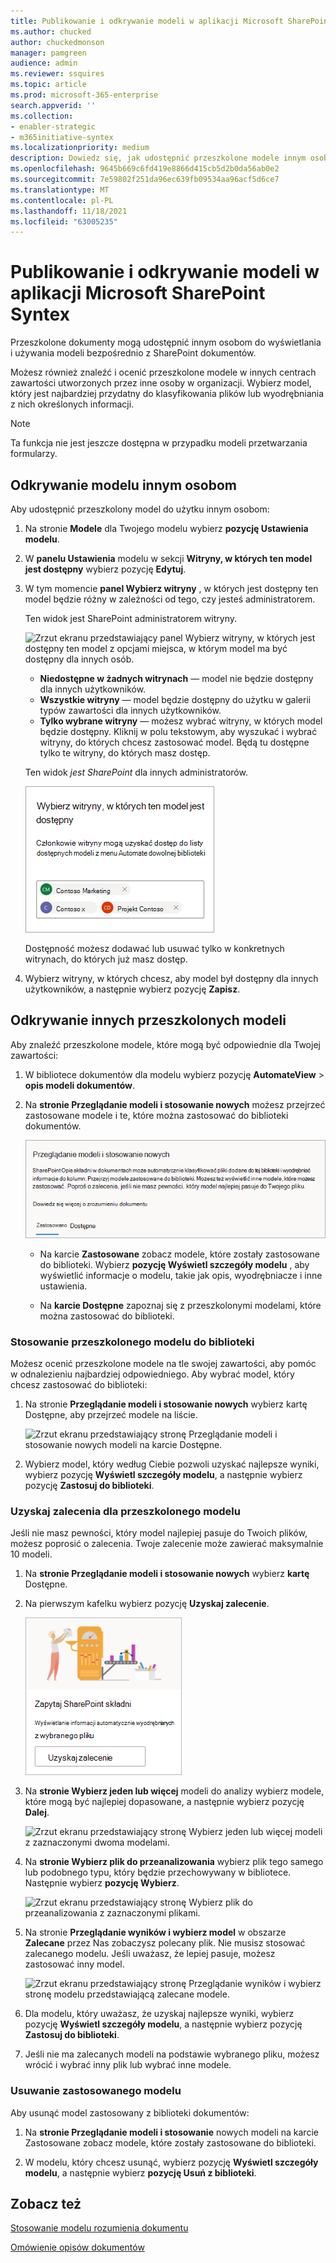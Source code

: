 ```yaml
---
title: Publikowanie i odkrywanie modeli w aplikacji Microsoft SharePoint Syntex
ms.author: chucked
author: chuckedmonson
manager: pamgreen
audience: admin
ms.reviewer: ssquires
ms.topic: article
ms.prod: microsoft-365-enterprise
search.appverid: ''
ms.collection:
- enabler-strategic
- m365initiative-syntex
ms.localizationpriority: medium
description: Dowiedz się, jak udostępnić przeszkolone modele innym osobom i jak stosować inne przeszkolone modele w aplikacji Microsoft SharePoint Syntex.
ms.openlocfilehash: 9645b669c6fd419e8866d415cb5d2b0da56ab0e2
ms.sourcegitcommit: 7e59802f251da96ec639fb09534aa96acf5d6ce7
ms.translationtype: MT
ms.contentlocale: pl-PL
ms.lasthandoff: 11/18/2021
ms.locfileid: "63005235"
---
```

# <a name="publish-and-discover-models-in-microsoft-sharepoint-syntex"></a>Publikowanie i odkrywanie modeli w aplikacji Microsoft SharePoint Syntex

Przeszkolone dokumenty mogą udostępnić innym osobom do wyświetlania i używania modeli bezpośrednio z SharePoint dokumentów. 

Możesz również znaleźć i ocenić przeszkolone modele w innych centrach zawartości utworzonych przez inne osoby w organizacji. Wybierz model, który jest najbardziej przydatny do klasyfikowania plików lub wyodrębniania z nich określonych informacji. 

> [!NOTE]
> Ta funkcja nie jest jeszcze dostępna w przypadku modeli przetwarzania formularzy.

## <a name="make-your-model-discoverable-to-others"></a>Odkrywanie modelu innym osobom

Aby udostępnić przeszkolony model do użytku innym osobom:

1. Na stronie **Modele** dla Twojego modelu wybierz **pozycję Ustawienia modelu**.

2. W **panelu Ustawienia** modelu w sekcji **Witryny, w których ten model jest dostępny** wybierz pozycję **Edytuj**.

3. W tym momencie **panel Wybierz witryny** , w których jest dostępny ten model będzie różny w zależności od tego, czy jesteś administratorem. 

    Ten widok jest SharePoint administratorem witryny.

    ![Zrzut ekranu przedstawiający panel Wybierz witryny, w których jest dostępny ten model z opcjami miejsca, w którym model ma być dostępny dla innych osób.](../media/content-understanding/select-sites.png)

    - **Niedostępne w żadnych witrynach** — model nie będzie dostępny dla innych użytkowników.
    - **Wszystkie witryny** — model będzie dostępny do użytku w galerii typów zawartości dla innych użytkowników.
    - **Tylko wybrane witryny** — możesz wybrać witryny, w których model będzie dostępny. Kliknij w polu tekstowym, aby wyszukać i wybrać witryny, do których chcesz zastosować model. Będą tu dostępne tylko te witryny, do których masz dostęp.

    Ten widok *jest SharePoint* dla innych administratorów.

    ![Zrzut ekranu przedstawiający panel Wybierz witryny, w których ten model jest dostępny, przedstawiający opcje dla użytkowników końcowych z tylko kilkoma dostępnymi witrynami.](../media/content-understanding/select-site-user.png)

    Dostępność możesz dodawać lub usuwać tylko w konkretnych witrynach, do których już masz dostęp.

4. Wybierz witryny, w których chcesz, aby model był dostępny dla innych użytkowników, a następnie wybierz pozycję **Zapisz**.

## <a name="discover-other-trained-models"></a>Odkrywanie innych przeszkolonych modeli

Aby znaleźć przeszkolone modele, które mogą być odpowiednie dla Twojej zawartości:

1. W bibliotece dokumentów dla modelu wybierz pozycję **AutomateView** >  **opis modeli dokumentów**.

2. Na **stronie Przeglądanie modeli i stosowanie nowych** możesz przejrzeć zastosowane modele i te, które można zastosować do biblioteki dokumentów.

    ![Zrzut ekranu przedstawiający stronę Przeglądanie modeli i stosowanie nowych z kartami Zastosowane i Dostępne.](../media/content-understanding/review-models-apply-new-ones.png)

   - Na karcie **Zastosowane** zobacz modele, które zostały zastosowane do biblioteki. Wybierz **pozycję Wyświetl szczegóły modelu** , aby wyświetlić informacje o modelu, takie jak opis, wyodrębniacze i inne ustawienia.
   
   - Na **karcie Dostępne** zapoznaj się z przeszkolonymi modelami, które można zastosować do biblioteki.


### <a name="apply-a-trained-model-to-your-library"></a>Stosowanie przeszkolonego modelu do biblioteki

Możesz ocenić przeszkolone modele na tle swojej zawartości, aby pomóc w odnalezieniu najbardziej odpowiedniego. Aby wybrać model, który chcesz zastosować do biblioteki:

1. Na stronie **Przeglądanie modeli i stosowanie nowych** wybierz kartę Dostępne,  aby przejrzeć modele na liście.

    ![Zrzut ekranu przedstawiający stronę Przeglądanie modeli i stosowanie nowych modeli na karcie Dostępne.](../media/content-understanding/available-models-to-apply.png)

2. Wybierz model, który według Ciebie pozwoli uzyskać najlepsze wyniki, wybierz pozycję **Wyświetl szczegóły modelu**, a następnie wybierz pozycję **Zastosuj do biblioteki**.

### <a name="get-a-recommendation-for-a-trained-model"></a>Uzyskaj zalecenia dla przeszkolonego modelu

Jeśli nie masz pewności, który model najlepiej pasuje do Twoich plików, możesz poprosić o zalecenia. Twoje zalecenie może zawierać maksymalnie 10 modeli.

1. Na **stronie Przeglądanie modeli i stosowanie nowych** wybierz **kartę** Dostępne.

2. Na pierwszym kafelku wybierz pozycję **Uzyskaj zalecenie**.

    ![Zrzut ekranu przedstawiający stronę Przeglądanie modeli i stosowanie nowych z opcją Uzyskaj zalecenia na karcie Dostępne.](../media/content-understanding/get-recommendation.png)

3. Na **stronie Wybierz jeden lub więcej** modeli do analizy wybierz modele, które mogą być najlepiej dopasowane, a następnie wybierz pozycję **Dalej**.

    ![Zrzut ekranu przedstawiający stronę Wybierz jeden lub więcej modeli z zaznaczonymi dwoma modelami.](../media/content-understanding/recommendation-results.png)

4. Na **stronie Wybierz plik do przeanalizowania** wybierz plik tego samego lub podobnego typu, który będzie przechowywany w bibliotece. Następnie wybierz **pozycję Wybierz**.

    ![Zrzut ekranu przedstawiający stronę Wybierz plik do przeanalizowania z zaznaczonymi plikami.](../media/content-understanding/file-to-analyze.png)

5. Na stronie **Przeglądanie wyników i wybierz model** w obszarze **Zalecane** przez Nas zobaczysz polecany plik. Nie musisz stosować zalecanego modelu. Jeśli uważasz, że lepiej pasuje, możesz zastosować inny model.

    ![Zrzut ekranu przedstawiający stronę Przeglądanie wyników i wybierz stronę modelu przedstawiającą zalecane modele.](../media/content-understanding/review-results.png)

6. Dla modelu, który uważasz, że uzyskaj najlepsze wyniki, wybierz pozycję **Wyświetl szczegóły modelu**, a następnie wybierz pozycję **Zastosuj do biblioteki**.

7. Jeśli nie ma zalecanych modeli na podstawie wybranego pliku, możesz wrócić i wybrać inny plik lub wybrać inne modele.

### <a name="remove-an-applied-model"></a>Usuwanie zastosowanego modelu

Aby usunąć model zastosowany z biblioteki dokumentów:

1. Na **stronie Przeglądanie modeli i stosowanie** nowych modeli na karcie Zastosowane zobacz  modele, które zostały zastosowane do biblioteki.

2. W modelu, który chcesz usunąć, wybierz pozycję **Wyświetl szczegóły modelu**, a następnie wybierz **pozycję Usuń z biblioteki**.


## <a name="see-also"></a>Zobacz też

[Stosowanie modelu rozumienia dokumentu](apply-a-model.md)

[Omówienie opisów dokumentów](document-understanding-overview.md)
